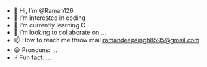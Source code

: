 - 👋 Hi, I’m @Raman126
- 👀 I’m interested in coding
- 🌱 I’m currently learning C
- 💞️ I’m looking to collaborate on ...
- 📫 How to reach me throw mail ramandeepsingh8595@gmail.com
- 😄 Pronouns: ...
- ⚡ Fun fact: ...

<!---
Raman126/Raman126 is a ✨ special ✨ repository because its `README.md` (this file) appears on your GitHub profile.
You can click the Preview link to take a look at your changes.
--->

